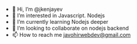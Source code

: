 - 👋 Hi, I’m @jkenjayev
- 👀 I’m interested in Javascript. Nodejs
- 🌱 I’m currently learning Nodejs deeper
- 💞️ I’m looking to collaborate on nodejs backend
- 📫 How to reach me javohirwebdev@gmail.com

